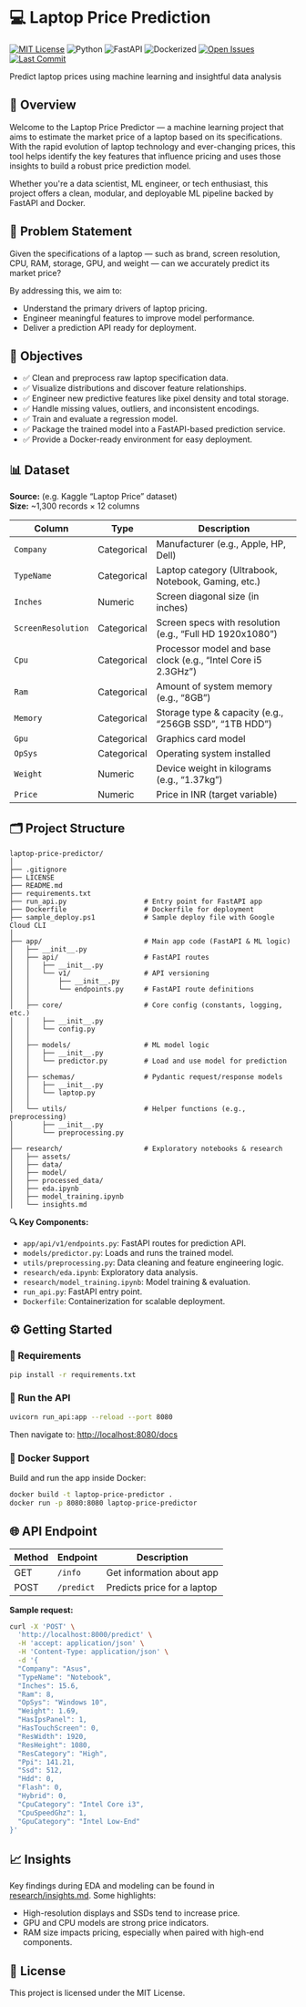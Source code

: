 # 💻 Laptop Price Prediction

[![MIT License](https://img.shields.io/badge/License-MIT-blue.svg)](LICENSE)
![Python](https://img.shields.io/badge/Python-3.10%20%7C%203.12-blue.svg)
![FastAPI](https://img.shields.io/badge/FastAPI-🚀-green.svg)
![Dockerized](https://img.shields.io/badge/Docker-Supported-blue.svg?logo=docker&logoColor=white)
[![Open Issues](https://img.shields.io/github/issues/sujeetgund/laptop-price-prediction)](https://github.com/sujeetgund/laptop-price-prediction/issues)
[![Last Commit](https://img.shields.io/github/last-commit/sujeetgund/laptop-price-prediction)](https://github.com/sujeetgund/laptop-price-prediction)

Predict laptop prices using machine learning and insightful data analysis


## 🚀 Overview

Welcome to the Laptop Price Predictor — a machine learning project that aims to estimate the market price of a laptop based on its specifications. With the rapid evolution of laptop technology and ever-changing prices, this tool helps identify the key features that influence pricing and uses those insights to build a robust price prediction model.

Whether you're a data scientist, ML engineer, or tech enthusiast, this project offers a clean, modular, and deployable ML pipeline backed by FastAPI and Docker.


## 📌 Problem Statement

Given the specifications of a laptop — such as brand, screen resolution, CPU, RAM, storage, GPU, and weight — can we accurately predict its market price?

By addressing this, we aim to:
- Understand the primary drivers of laptop pricing.
- Engineer meaningful features to improve model performance.
- Deliver a prediction API ready for deployment.


## 🎯 Objectives

- ✅ Clean and preprocess raw laptop specification data.
- ✅ Visualize distributions and discover feature relationships.
- ✅ Engineer new predictive features like pixel density and total storage.
- ✅ Handle missing values, outliers, and inconsistent encodings.
- ✅ Train and evaluate a regression model.
- ✅ Package the trained model into a FastAPI-based prediction service.
- ✅ Provide a Docker-ready environment for easy deployment.


## 📊 Dataset
**Source:** (e.g. Kaggle “Laptop Price” dataset)  
**Size:** ~1,300 records × 12 columns

| Column             | Type      | Description                                                     |
|--------------------|-----------|-----------------------------------------------------------------|
| `Company`          | Categorical | Manufacturer (e.g., Apple, HP, Dell)                          |
| `TypeName`         | Categorical | Laptop category (Ultrabook, Notebook, Gaming, etc.)           |
| `Inches`           | Numeric     | Screen diagonal size (in inches)                              |
| `ScreenResolution` | Categorical | Screen specs with resolution (e.g., “Full HD 1920x1080”)      |
| `Cpu`              | Categorical | Processor model and base clock (e.g., “Intel Core i5 2.3GHz”) |
| `Ram`              | Categorical | Amount of system memory (e.g., “8GB”)                         |
| `Memory`           | Categorical | Storage type & capacity (e.g., “256GB SSD”, “1TB HDD”)        |
| `Gpu`              | Categorical | Graphics card model                                           |
| `OpSys`            | Categorical | Operating system installed                                    |
| `Weight`           | Numeric     | Device weight in kilograms (e.g., “1.37kg”)                   |
| `Price`            | Numeric     | Price in INR (target variable)                                |


## 🗂️ Project Structure

```
laptop-price-predictor/
│
├── .gitignore
├── LICENSE
├── README.md
├── requirements.txt
├── run_api.py                   # Entry point for FastAPI app
├── Dockerfile                   # Dockerfile for deployment
├── sample_deploy.ps1            # Sample deploy file with Google Cloud CLI
│
├── app/                         # Main app code (FastAPI & ML logic)
│   ├── __init__.py
│   ├── api/                     # FastAPI routes
│   │   ├── __init__.py
│   │   └── v1/                  # API versioning
│   │       ├── __init__.py
│   │       └── endpoints.py     # FastAPI route definitions
│   │
│   ├── core/                    # Core config (constants, logging, etc.)
│   │   ├── __init__.py
│   │   └── config.py
│   │
│   ├── models/                  # ML model logic
│   │   ├── __init__.py
│   │   └── predictor.py         # Load and use model for prediction
│   │
│   ├── schemas/                 # Pydantic request/response models
│   │   ├── __init__.py
│   │   └── laptop.py
│   │
│   └── utils/                   # Helper functions (e.g., preprocessing)
│       ├── __init__.py
│       └── preprocessing.py
│
├── research/                    # Exploratory notebooks & research
│   ├── assets/
│   ├── data/
│   ├── model/
│   ├── processed_data/
│   ├── eda.ipynb
│   ├── model_training.ipynb
│   └── insights.md
```

**🔍 Key Components:**

* `app/api/v1/endpoints.py`: FastAPI routes for prediction API.
* `models/predictor.py`: Loads and runs the trained model.
* `utils/preprocessing.py`: Data cleaning and feature engineering logic.
* `research/eda.ipynb`: Exploratory data analysis.
* `research/model_training.ipynb`: Model training & evaluation.
* `run_api.py`: FastAPI entry point.
* `Dockerfile`: Containerization for scalable deployment.


## ⚙️ Getting Started

### 🔧 Requirements

```bash
pip install -r requirements.txt
```

### 🏃 Run the API

```bash
uvicorn run_api:app --reload --port 8080
```

Then navigate to: [http://localhost:8080/docs](http://localhost:8000/docs)

### 🐳 Docker Support

Build and run the app inside Docker:
```bash
docker build -t laptop-price-predictor .
docker run -p 8080:8080 laptop-price-predictor
```


## 🌐 API Endpoint

| Method | Endpoint   | Description                 |
| ------ | ---------- | --------------------------- |
| GET   | `/info` | Get information about app |
| POST   | `/predict` | Predicts price for a laptop |


**Sample request:**

```bash
curl -X 'POST' \
  'http://localhost:8000/predict' \
  -H 'accept: application/json' \
  -H 'Content-Type: application/json' \
  -d '{
  "Company": "Asus",
  "TypeName": "Notebook",
  "Inches": 15.6,
  "Ram": 8,
  "OpSys": "Windows 10",
  "Weight": 1.69,
  "HasIpsPanel": 1,
  "HasTouchScreen": 0,
  "ResWidth": 1920,
  "ResHeight": 1080,
  "ResCategory": "High",
  "Ppi": 141.21,
  "Ssd": 512,
  "Hdd": 0,
  "Flash": 0,
  "Hybrid": 0,
  "CpuCategory": "Intel Core i3",
  "CpuSpeedGhz": 1,
  "GpuCategory": "Intel Low-End"
}'
```


## 📈 Insights

Key findings during EDA and modeling can be found in [research/insights.md](research/insights.md). Some highlights:
- High-resolution displays and SSDs tend to increase price.
- GPU and CPU models are strong price indicators.
- RAM size impacts pricing, especially when paired with high-end components.


## 📜 License

This project is licensed under the MIT License.